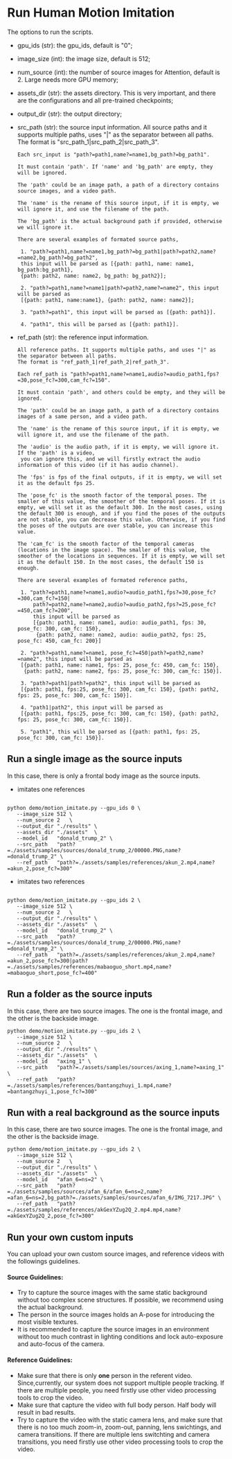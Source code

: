 # Run Human Motion Imitation

The options to run the scripts.

- gpu_ids (str): the gpu_ids, default is "0";
- image_size (int): the image size, default is 512;
- num_source (int): the number of source images for Attention, default is 2. Large needs more GPU memory;
- assets_dir (str): the assets directory. This is very important, and there are the configurations and all pre-trained checkpoints;
- output_dir (str): the output directory;

 - src_path (str): the source input information. 
       All source paths and it supports multiple paths, uses "|" as the separator between all paths. 
       The format is "src_path_1|src_path_2|src_path_3". 
       
       Each src_input is "path?=path1,name?=name1,bg_path?=bg_path1". 
       
       It must contain 'path'. If 'name' and 'bg_path' are empty, they will be ignored.

       The 'path' could be an image path, a path of a directory contains source images, and a video path.

       The 'name' is the rename of this source input, if it is empty, we will ignore it, and use the filename of the path.

       The 'bg_path' is the actual background path if provided, otherwise we will ignore it.
       
       There are several examples of formated source paths,

        1. "path?=path1,name?=name1,bg_path?=bg_path1|path?=path2,name?=name2,bg_path?=bg_path2",
        this input will be parsed as [{path: path1, name: name1, bg_path:bg_path1},
        {path: path2, name: name2, bg_path: bg_path2}];

        2. "path?=path1,name?=name1|path?=path2,name?=name2", this input will be parsed as
        [{path: path1, name:name1}, {path: path2, name: name2}];

        3. "path?=path1", this input will be parsed as [{path: path1}].

        4. "path1", this will be parsed as [{path: path1}].

 - ref_path (str): the reference input information.
       
       All reference paths. It supports multiple paths, and uses "|" as the separator between all paths.
       The format is "ref_path_1|ref_path_2|ref_path_3".

       Each ref_path is "path?=path1,name?=name1,audio?=audio_path1,fps?=30,pose_fc?=300,cam_fc?=150".

       It must contain 'path', and others could be empty, and they will be ignored.

       The 'path' could be an image path, a path of a directory contains images of a same person, and a video path.

       The 'name' is the rename of this source input, if it is empty, we will ignore it, and use the filename of the path.

       The 'audio' is the audio path, if it is empty, we will ignore it. If the 'path' is a video,
        you can ignore this, and we will firstly extract the audio information of this video (if it has audio channel).

       The 'fps' is fps of the final outputs, if it is empty, we will set it as the default fps 25.

       The 'pose_fc' is the smooth factor of the temporal poses. The smaller of this value, the smoother of the temporal poses. If it is empty, we will set it as the default 300. In the most cases, using the default 300 is enough, and if you find the poses of the outputs are not stable, you can decrease this value. Otherwise, if you find the poses of the outputs are over stable, you can increase this value.

       The 'cam_fc' is the smooth factor of the temporal cameras (locations in the image space). The smaller of this value, the smoother of the locations in sequences. If it is empty, we will set it as the default 150. In the most cases, the default 150 is enough.

       There are several examples of formated reference paths,

        1. "path?=path1,name?=name1,audio?=audio_path1,fps?=30,pose_fc?=300,cam_fc?=150|
            path?=path2,name?=name2,audio?=audio_path2,fps?=25,pose_fc?=450,cam_fc?=200",
            this input will be parsed as
            [{path: path1, name: name1, audio: audio_path1, fps: 30, pose_fc: 300, cam_fc: 150},
             {path: path2, name: name2, audio: audio_path2, fps: 25, pose_fc: 450, cam_fc: 200}]

        2. "path?=path1,name?=name1, pose_fc?=450|path?=path2,name?=name2", this input will be parsed as
        [{path: path1, name: name1, fps: 25, pose_fc: 450, cam_fc: 150},
         {path: path2, name: name2, fps: 25, pose_fc: 300, cam_fc: 150}].

        3. "path?=path1|path?=path2", this input will be parsed as
        [{path: path1, fps:25, pose_fc: 300, cam_fc: 150}, {path: path2, fps: 25, pose_fc: 300, cam_fc: 150}].

        4. "path1|path2", this input will be parsed as
        [{path: path1, fps:25, pose_fc: 300, cam_fc: 150}, {path: path2, fps: 25, pose_fc: 300, cam_fc: 150}].

        5. "path1", this will be parsed as [{path: path1, fps: 25, pose_fc: 300, cam_fc: 150}].


## Run a single image as the source inputs
In this case, there is only a frontal body image as the source inputs.

- imitates one references
```shell

python demo/motion_imitate.py --gpu_ids 0 \
   --image_size 512 \
   --num_source 2   \
   --output_dir "./results" \
   --assets_dir "./assets"  \
   --model_id   "donald_trump_2" \
   --src_path   "path?=./assets/samples/sources/donald_trump_2/00000.PNG,name?=donald_trump_2" \
   --ref_path   "path?=./assets/samples/references/akun_2.mp4,name?=akun_2,pose_fc?=300"

```

- imitates two references
```shell

python demo/motion_imitate.py --gpu_ids 2 \
   --image_size 512 \
   --num_source 2   \
   --output_dir "./results" \
   --assets_dir "./assets"  \
   --model_id   "donald_trump_2" \
   --src_path   "path?=./assets/samples/sources/donald_trump_2/00000.PNG,name?=donald_trump_2" \
   --ref_path   "path?=./assets/samples/references/akun_2.mp4,name?=akun_2,pose_fc?=300|path?=./assets/samples/references/mabaoguo_short.mp4,name?=mabaoguo_short,pose_fc?=400"
```


## Run a folder as the source inputs
In this case, there are two source images. The one is the frontal image, and the other is the backside image.

```shell
python demo/motion_imitate.py --gpu_ids 2 \
   --image_size 512 \
   --num_source 2   \
   --output_dir "./results" \
   --assets_dir "./assets"  \
   --model_id   "axing_1" \
   --src_path   "path?=./assets/samples/sources/axing_1,name?=axing_1" \
   --ref_path   "path?=./assets/samples/references/bantangzhuyi_1.mp4,name?=bantangzhuyi_1,pose_fc?=300"
```


## Run with a real background as the source inputs
In this case, there are two source images. The one is the frontal image, and the other is the backside image.

```shell
python demo/motion_imitate.py --gpu_ids 2 \
   --image_size 512 \
   --num_source 2   \
   --output_dir "./results" \
   --assets_dir "./assets"  \
   --model_id   "afan_6=ns=2" \
   --src_path   "path?=./assets/samples/sources/afan_6/afan_6=ns=2,name?=afan_6=ns=2,bg_path?=./assets/samples/sources/afan_6/IMG_7217.JPG" \
   --ref_path   "path?=./assets/samples/references/akGexYZug2Q_2.mp4.mp4,name?=akGexYZug2Q_2,pose_fc?=300"
```

## Run your own custom inputs
You can upload your own custom source images, and reference videos with the followings guidelines.

#### Source Guidelines:
 - Try to capture the source images with the same static background without too complex scene structures. If possible, we recommend using the
actual background.
 - The person in the source images holds an A-pose for introducing the most visible textures.
 - It is recommended to capture the source images in an environment without too much contrast in lighting conditions and lock auto-exposure and auto-focus of the camera.
 
#### Reference Guidelines:
  - Make sure that there is only **one** person in the referent video. Since,currently, our system does not support multiple people tracking. If there are multiple people, you need firstly use other video processing tools to crop the video.
  - Make sure that capture the video with full body person. Half body will result in bad results.
  - Try to capture the video with the static camera lens, and make sure that there is no too much zoom-in, zoom-out, panning, lens swichtings, and camera transitions. If there are multiple lens switchting and camera transitions, you need firstly use other video processing tools to crop the video.